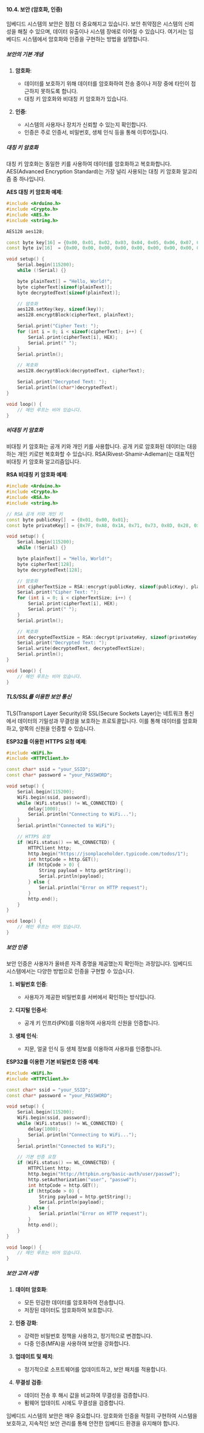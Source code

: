 #### 10.4. 보안 (암호화, 인증)

임베디드 시스템의 보안은 점점 더 중요해지고 있습니다. 보안 취약점은 시스템의 신뢰성을 해칠 수 있으며, 데이터 유출이나 시스템 장애로 이어질 수 있습니다. 여기서는 임베디드 시스템에서 암호화와 인증을 구현하는 방법을 설명합니다.

##### 보안의 기본 개념

1. **암호화**:
   - 데이터를 보호하기 위해 데이터를 암호화하여 전송 중이나 저장 중에 타인이 접근하지 못하도록 합니다.
   - 대칭 키 암호화와 비대칭 키 암호화가 있습니다.

2. **인증**:
   - 시스템의 사용자나 장치가 신뢰할 수 있는지 확인합니다.
   - 인증은 주로 인증서, 비밀번호, 생체 인식 등을 통해 이루어집니다.

##### 대칭 키 암호화

대칭 키 암호화는 동일한 키를 사용하여 데이터를 암호화하고 복호화합니다. AES(Advanced Encryption Standard)는 가장 널리 사용되는 대칭 키 암호화 알고리즘 중 하나입니다.

**AES 대칭 키 암호화 예제**:
```cpp
#include <Arduino.h>
#include <Crypto.h>
#include <AES.h>
#include <string.h>

AES128 aes128;

const byte key[16] = {0x00, 0x01, 0x02, 0x03, 0x04, 0x05, 0x06, 0x07, 0x08, 0x09, 0x0A, 0x0B, 0x0C, 0x0D, 0x0E, 0x0F};
const byte iv[16]  = {0x00, 0x00, 0x00, 0x00, 0x00, 0x00, 0x00, 0x00, 0x00, 0x00, 0x00, 0x00, 0x00, 0x00, 0x00, 0x00};

void setup() {
    Serial.begin(115200);
    while (!Serial) {}

    byte plainText[] = "Hello, World!";
    byte cipherText[sizeof(plainText)];
    byte decryptedText[sizeof(plainText)];

    // 암호화
    aes128.setKey(key, sizeof(key));
    aes128.encryptBlock(cipherText, plainText);

    Serial.print("Cipher Text: ");
    for (int i = 0; i < sizeof(cipherText); i++) {
        Serial.print(cipherText[i], HEX);
        Serial.print(" ");
    }
    Serial.println();

    // 복호화
    aes128.decryptBlock(decryptedText, cipherText);

    Serial.print("Decrypted Text: ");
    Serial.println((char*)decryptedText);
}

void loop() {
    // 메인 루프는 비어 있습니다.
}
```

##### 비대칭 키 암호화

비대칭 키 암호화는 공개 키와 개인 키를 사용합니다. 공개 키로 암호화된 데이터는 대응하는 개인 키로만 복호화할 수 있습니다. RSA(Rivest-Shamir-Adleman)는 대표적인 비대칭 키 암호화 알고리즘입니다.

**RSA 비대칭 키 암호화 예제**:
```cpp
#include <Arduino.h>
#include <Crypto.h>
#include <RSA.h>
#include <string.h>

// RSA 공개 키와 개인 키
const byte publicKey[]  = {0x01, 0x00, 0x01};
const byte privateKey[] = {0x7F, 0xA8, 0x1A, 0x71, 0x73, 0x8D, 0x28, 0xD8, 0x9C, 0x63, 0xFB, 0x0F, 0x77, 0x5D, 0xB2, 0x10};

void setup() {
    Serial.begin(115200);
    while (!Serial) {}

    byte plainText[] = "Hello, World!";
    byte cipherText[128];
    byte decryptedText[128];

    // 암호화
    int cipherTextSize = RSA::encrypt(publicKey, sizeof(publicKey), plainText, sizeof(plainText), cipherText);
    Serial.print("Cipher Text: ");
    for (int i = 0; i < cipherTextSize; i++) {
        Serial.print(cipherText[i], HEX);
        Serial.print(" ");
    }
    Serial.println();

    // 복호화
    int decryptedTextSize = RSA::decrypt(privateKey, sizeof(privateKey), cipherText, cipherTextSize, decryptedText);
    Serial.print("Decrypted Text: ");
    Serial.write(decryptedText, decryptedTextSize);
    Serial.println();
}

void loop() {
    // 메인 루프는 비어 있습니다.
}
```

##### TLS/SSL를 이용한 보안 통신

TLS(Transport Layer Security)와 SSL(Secure Sockets Layer)는 네트워크 통신에서 데이터의 기밀성과 무결성을 보호하는 프로토콜입니다. 이를 통해 데이터를 암호화하고, 양쪽의 신원을 인증할 수 있습니다.

**ESP32를 이용한 HTTPS 요청 예제**:
```cpp
#include <WiFi.h>
#include <HTTPClient.h>

const char* ssid = "your_SSID";
const char* password = "your_PASSWORD";

void setup() {
    Serial.begin(115200);
    WiFi.begin(ssid, password);
    while (WiFi.status() != WL_CONNECTED) {
        delay(1000);
        Serial.println("Connecting to WiFi...");
    }
    Serial.println("Connected to WiFi");

    // HTTPS 요청
    if (WiFi.status() == WL_CONNECTED) {
        HTTPClient http;
        http.begin("https://jsonplaceholder.typicode.com/todos/1");
        int httpCode = http.GET();
        if (httpCode > 0) {
            String payload = http.getString();
            Serial.println(payload);
        } else {
            Serial.println("Error on HTTP request");
        }
        http.end();
    }
}

void loop() {
    // 메인 루프는 비어 있습니다.
}
```

##### 보안 인증

보안 인증은 사용자가 올바른 자격 증명을 제공했는지 확인하는 과정입니다. 임베디드 시스템에서는 다양한 방법으로 인증을 구현할 수 있습니다.

1. **비밀번호 인증**:
   - 사용자가 제공한 비밀번호를 서버에서 확인하는 방식입니다.

2. **디지털 인증서**:
   - 공개 키 인프라(PKI)를 이용하여 사용자의 신원을 인증합니다.

3. **생체 인식**:
   - 지문, 얼굴 인식 등 생체 정보를 이용하여 사용자를 인증합니다.

**ESP32를 이용한 기본 비밀번호 인증 예제**:
```cpp
#include <WiFi.h>
#include <HTTPClient.h>

const char* ssid = "your_SSID";
const char* password = "your_PASSWORD";

void setup() {
    Serial.begin(115200);
    WiFi.begin(ssid, password);
    while (WiFi.status() != WL_CONNECTED) {
        delay(1000);
        Serial.println("Connecting to WiFi...");
    }
    Serial.println("Connected to WiFi");

    // 기본 인증 요청
    if (WiFi.status() == WL_CONNECTED) {
        HTTPClient http;
        http.begin("http://httpbin.org/basic-auth/user/passwd");
        http.setAuthorization("user", "passwd");
        int httpCode = http.GET();
        if (httpCode > 0) {
            String payload = http.getString();
            Serial.println(payload);
        } else {
            Serial.println("Error on HTTP request");
        }
        http.end();
    }
}

void loop() {
    // 메인 루프는 비어 있습니다.
}
```

##### 보안 고려 사항

1. **데이터 암호화**:
   - 모든 민감한 데이터를 암호화하여 전송합니다.
   - 저장된 데이터도 암호화하여 보호합니다.

2. **인증 강화**:
   - 강력한 비밀번호 정책을 사용하고, 정기적으로 변경합니다.
   - 다중 인증(MFA)을 사용하여 보안을 강화합니다.

3. **업데이트 및 패치**:
   - 정기적으로 소프트웨어를 업데이트하고, 보안 패치를 적용합니다.

4. **무결성 검증**:
   - 데이터 전송 후 해시 값을 비교하여 무결성을 검증합니다.
   - 펌웨어 업데이트 시에도 무결성을 검증합니다.

임베디드 시스템의 보안은 매우 중요합니다. 암호화와 인증을 적절히 구현하여 시스템을 보호하고, 지속적인 보안 관리를 통해 안전한 임베디드 환경을 유지해야 합니다.

